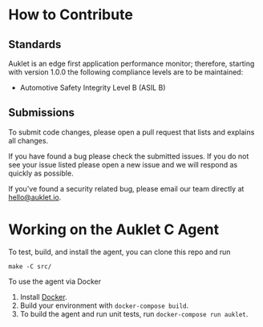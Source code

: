 # How to Contribute

## Standards

Auklet is an edge first application performance monitor; therefore, starting 
with version 1.0.0 the following compliance levels are to be maintained:

- Automotive Safety Integrity Level B (ASIL B)

## Submissions

To submit code changes, please open a pull request that lists and explains all 
changes.

If you have found a bug please check the submitted issues. If you do not see 
your issue listed please open a new issue and we will respond as quickly as 
possible. 

If you've found a security related bug, please email our team 
directly at [hello@auklet.io](mailto:hello@auklet.io). 

# Working on the Auklet C Agent
To test, build, and install the agent, you can clone this repo and run

	make -C src/
	
To use the agent via Docker
1. Install [Docker](www.docker.com/products/docker-desktop).
1. Build your environment with `docker-compose build`.
1. To build the agent and run unit tests, run `docker-compose run auklet`.

